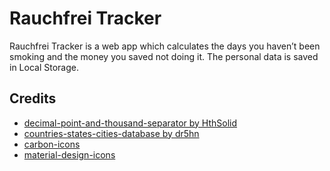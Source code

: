 # Rauchfrei Tracker

Rauchfrei Tracker is a web app which calculates the days you haven’t been smoking and the money you saved not doing it. The personal data is saved in Local Storage.

## Credits

- [decimal-point-and-thousand-separator by HthSolid](https://github.com/HthSolid/decimal-point-and-thousand-separator)
- [countries-states-cities-database by dr5hn](https://github.com/dr5hn/countries-states-cities-database)
- [carbon-icons](https://github.com/carbon-design-system/carbon-icons)
- [material-design-icons](https://github.com/google/material-design-icons)